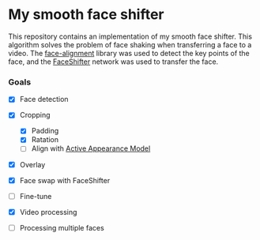 # My smooth face shifter

This repository contains an implementation of my smooth face shifter.  This algorithm solves the problem of face shaking when transferring a face to a video. The [face-alignment](https://github.com/1adrianb/face-alignment "face-alignment") library was used to detect the key points of the face, and the [FaceShifter](https://github.com/taotaonice/FaceShifter "FaceShifter") network was used to transfer the face.

### Goals

- [x] Face detection
- [x] Cropping
    - [x] Padding
    - [x] Ratation
    - [ ] Align with [Active Appearance Model](https://www.menpo.org/menpofit/aam.html#warp)
- [x] Overlay
- [x] Face swap with FaceShifter
 - [ ] Fine-tune
- [x] Video processing
- [ ] Processing multiple faces

